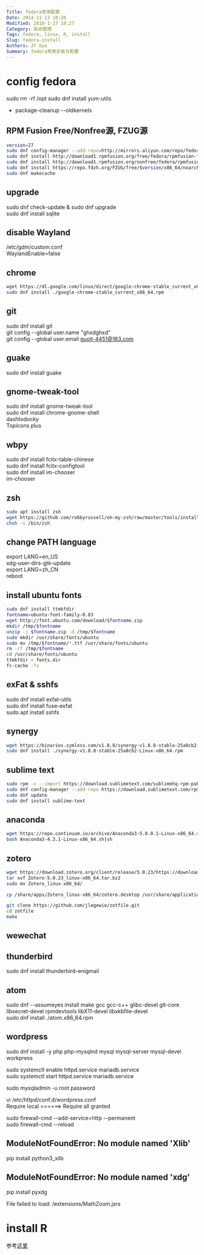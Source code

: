 ```yaml
---
Title: fedora常用配置
Date: 2014-11-13 10:20
Modified: 2018-1-27 10:27
Category: 系统管理
Tags: fedora, linux, R, install
Slug: fedora-install
Authors: JT Guo
Summary: fedora常用安装与配置
---
```

# config fedora

sudo rm -rf /opt
sudo dnf install yum-utils

* package-cleanup --oldkernels

## RPM Fusion Free/Nonfree源, FZUG源

```sh
version=27  
sudo dnf config-manager --add-repo=http://mirrors.aliyun.com/repo/fedora.repo  
sudo dnf install http://download1.rpmfusion.org/free/fedora/rpmfusion-free-release-$version.noarch.rpm -y  
sudo dnf install http://download1.rpmfusion.org/nonfree/fedora/rpmfusion-nonfree-release-$version.noarch.rpm -y  
sudo dnf install https://repo.fdzh.org/FZUG/free/$version/x86_64/noarch/fzug-release-$version-0.2.noarch.rpm -y  
sudo dnf makecache
```

## upgrade

sudo dnf check-update & sudo dnf upgrade  
sudo dnf install sqlite  

## disable Wayland

/etc/gdm/custom.conf  
WaylandEnable=false  

## chrome

```sh
wget https://dl.google.com/linux/direct/google-chrome-stable_current_x86_64.rpm  
sudo dnf install ./google-chrome-stable_current_x86_64.rpm  
```

## git

sudo dnf install git  
git config --global user.name "ghxdghxd"  
git config --global user.email guojt-4451@163.com  

## guake

sudo dnf install guake  

## gnome-tweak-tool

sudo dnf install gnome-tweak-tool  
sudo dnf install chrome-gnome-shell  
dashtodocky  
Topicons plus  

## wbpy

sudo dnf install fcitx-table-chinese  
sudo dnf install fcitx-configtool  
sudo dnf install im-chooser  
im-chooser  

## zsh

```sh
sudo apt install zsh  
wget https://github.com/robbyrussell/oh-my-zsh/raw/master/tools/install.sh -O - | zsh  
chsh -s /bin/zsh  
```

## change PATH language

export LANG=en_US  
xdg-user-dirs-gtk-update  
export LANG=zh_CN  
reboot  

## install ubuntu fonts

```sh
sudo dnf install ttmkfdir  
fontname=ubuntu-font-family-0.83  
wget http://font.ubuntu.com/download/$fontname.zip  
mkdir /tmp/$fontname  
unzip -j $fontname.zip -d /tmp/$fontname  
sudo mkdir /usr/share/fonts/ubuntu  
sudo mv /tmp/$fontname/*.ttf /usr/share/fonts/ubuntu  
rm -rf /tmp/$fontname  
cd /usr/share/fonts/ubuntu  
ttmkfdir > fonts.dir  
fc-cache -fv  
```

## exFat & sshfs

sudo dnf install exfat-utils  
sudo dnf install fuse-exfat  
sudo apt install sshfs  

## synergy

```sh
wget https://binaries.symless.com/v1.8.8/synergy-v1.8.8-stable-25a8cb2-Linux-x86_64.rpm  
sudo dnf install ./synergy-v1.8.8-stable-25a8cb2-Linux-x86_64.rpm  
```

## sublime text

```sh
sudo rpm -v --import https://download.sublimetext.com/sublimehq-rpm-pub.gpg  
sudo dnf config-manager --add-repo https://download.sublimetext.com/rpm/stable/x86_64/sublime-text.repo  
sudo dnf update  
sudo dnf install sublime-text  
```

## anaconda

```sh
wget https://repo.continuum.io/archive/Anaconda3-5.0.0.1-Linux-x86_64.sh  
bash Anaconda3-4.3.1-Linux-x86_64.sh|sh  
```

## zotero

```sh
wget https://download.zotero.org/client/release/5.0.23/https://download.zotero.org/client/release/5.0.23/Zotero-5.0.23_linux-x86_64.tar.bz2  
tar xvf Zotero-5.0.23_linux-x86_64.tar.bz2  
sudo mv Zotero_linux-x86_64/  

cp /share/apps/Zotero_linux-x86_64/zotero.desktop /usr/share/applications  

git clone https://github.com/jlegewie/zotfile.git  
cd zotfile  
make  
```

## wewechat

## thunderbird

sudo dnf install thunderbird-enigmail  

## atom

sudo dnf --assumeyes install make gcc gcc-c++ glibc-devel git-core libsecret-devel rpmdevtools libX11-devel libxkbfile-devel  
sudo dnf install ./atom.x86_64.rpm  

## wordpress

sudo dnf install -y php php-mysqlnd mysql mysql-server mysql-devel workpress  

sudo systemctl enable httpd.service mariadb.service  
sudo systemctl start httpd.service mariadb.service  

sudo mysqladmin -u root password  

vi /etc/httpd/conf.d/wordpress.conf  
Require local ======>  Require all granted  

sudo firewall-cmd --add-service=http --permanent  
sudo firewall-cmd --reload  

## ModuleNotFoundError: No module named 'Xlib'

pip install python3_xlib

## ModuleNotFoundError: No module named 'xdg'

pip install pyxdg  

File failed to load: /extensions/MathZoom.jsrs  

# install R

参考[这里](/R-and-Rstudio.html)